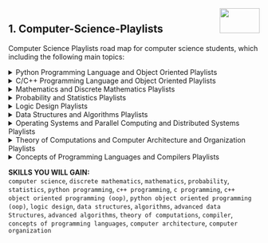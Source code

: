 <img align="right" width="80" height="50" src="https://github.com/cs-MohamedAyman/YouTube-Playlists/blob/master/organizations-logos/youtube.jpg">

## 1. Computer-Science-Playlists
Computer Science Playlists road map for computer science students, which including the following main topics:

<details>
	<summary>Python Programming Language and Object Oriented Playlists</summary>

<h3>-  Introduction to Computer Science</h3>
<b>-  MIT OpenCourseWare</b> <a href="https://www.youtube.com/playlist?list=PLB2BE3D6CA77BB8F7">MIT 6.00SC Introduction to Computer Science and Programming</a>, <b>38 Videos</b>, <b>35 Hours</b><br>
<b>-  freeCodeCamp.org</b> <a href="https://www.youtube.com/playlist?list=PLWKjhJtqVAbmGw5fN5BQlwuug-8bDmabi">Introduction to Computer Science - Harvard's CS50</a>, <b>9 Videos</b>, <b>20 Hours</b><br>
<b>-  Tutorials Point (India) Ltd.</b> <a href="https://www.youtube.com/playlist?list=PLWPirh4EWFpF_2T13UeEgZWZHc8nHBuXp">Computer Fundamentals</a>, <b>48 Videos</b>, <b>5 Hours</b><br>
<b>-  Advanced Placement</b> <a href="https://www.youtube.com/playlist?list=PLoGgviqq4844vbwcKegJgIxSQyVHDzSXT">AP Computer Science Principles</a>, <b>10 Videos</b>, <b>5 Hours</b><br>
<b>-  Edupedia World</b> <a href="https://www.youtube.com/playlist?list=PLJumA3phskPG9W5-B5AadXzl-SdvtStfW">Computer Science (Grade 8): Introduction to Computers</a>, <b>22 Videos</b>, <b>5 Hours</b><br>
<b>-  MrBrownCS</b> <a href="https://www.youtube.com/playlist?list=PL04uZ7242_M5R4J79nzuq4u7GT6_WYv1M">Cambridge A Level Computer Science: Theory Fundamentals</a>, <b>27 Videos</b>, <b>5 Hours</b><br>
<b>-  Computer Education For all</b> <a href="https://www.youtube.com/playlist?list=PLYsKWjcnp5DKS0wdoYR2FA0gt25jjBAlV">Introduction to Computers Complete Tutorials</a>, <b>13 Videos</b>, <b>5 Hours</b><br>

<h3>-  Python, Object Oriented</h3>
<b>-  MIT OpenCourseWare</b> <a href="https://www.youtube.com/playlist?list=PLUl4u3cNGP63WbdFxL8giv4yhgdMGaZNA">Introduction to Computer Science and Programming in Python. Fall 2016</a>, <b>38 Videos</b>, <b>5 Hours</b><br>
<b>-  freeCodeCamp.org</b> <a href="https://www.youtube.com/playlist?list=PLWKjhJtqVAbnqBxcdjVGgT3uVR10bzTEB">Python Tutorials</a>, <b>25 Videos</b>, <b>50 Hours</b><br>
<b>-  thenewboston</b> <a href="https://www.youtube.com/playlist?list=PL6gx4Cwl9DGAcbMi1sH6oAMk4JHw91mC_">Python 3.4 Programming Tutorials</a>, <b>56 Videos</b>, <b>5 Hours</b><br>
<b>-  edureka!</b> <a href="https://www.youtube.com/playlist?list=PL9ooVrP1hQOHY-BeYrKHDrHKphsJOyRyu">Python Tutorial For Beginners | Edureka</a>, <b>181 Videos</b>, <b>45 Hours</b><br>
<b>-  Telusko</b> <a href="https://www.youtube.com/playlist?list=PLsyeobzWxl7poL9JTVyndKe62ieoN-MZ3">Python Tutorial for Beginners</a>, <b>110 Videos</b>, <b>20 Hours</b><br>
<b>-  ProgrammingKnowledge</b> <a href="https://www.youtube.com/playlist?list=PLS1QulWo1RIaJECMeUT4LFwJ-ghgoSH6n">Python Tutorial for Beginners (For Absolute Beginners)</a>, <b>216 Videos</b>, <b>40 Hours</b><br>
<b>-  ProgrammingKnowledge</b> <a href="https://www.youtube.com/playlist?list=PLS1QulWo1RIYt4e0WnBp-ZjCNq8X0FX0J">Python 3 Tutorial for Beginners</a>, <b>179 Videos</b>, <b>30 Hours</b><br>
<b>-  ProgrammingKnowledge</b> <a href="https://www.youtube.com/playlist?list=PLS1QulWo1RIZ77GWt3rQUggB7vm46ylYO">Object-Oriented Programming (OOP) in Python 3</a>, <b>26 Videos</b>, <b>5 Hours</b><br>
<b>-  Clever Programmer</b> <a href="https://www.youtube.com/playlist?list=PL-J2q3Ga50oMjIbufBm0Xpz2gjCWDGimv">Learn Python Programming</a>, <b>38 Videos</b>, <b>10 Hours</b><br>
<b>-  CodeWithHarry</b> <a href="https://www.youtube.com/playlist?list=PLu0W_9lII9agICnT8t4iYVSZ3eykIAOME">Python Tutorials For Absolute Beginners In Hindi</a>, <b>129 Videos</b>, <b>25 Hours</b><br>
<b>-  The Net Ninja</b> <a href="https://www.youtube.com/playlist?list=PL4cUxeGkcC9idu6GZ8EU_5B6WpKTdYZbK">Python 3 Tutorial for Beginners</a>, <b>29 Videos</b>, <b>5 Hours</b><br>
<b>-  Intellipaat</b> <a href="https://www.youtube.com/playlist?list=PLVHgQku8Z9362QT__l8haMT9g4XrQ8nnq">Python Tutorial for Beginners</a>, <b>75 Videos</b>, <b>40 Hours</b><br>
<b>-  Simplilearn</b> <a href="https://www.youtube.com/playlist?list=PLEiEAq2VkUUKoW1o-A-VEmkoGKSC26i_I">Python Tutorial Videos | Simplilearn</a>, <b>49 Videos</b>, <b>20 Hours</b><br>
<b>-  Tech With Tim</b> <a href="https://www.youtube.com/playlist?list=PLzMcBGfZo4-mFu00qxl0a67RhjjZj3jXm">Python Programming Tutorials</a>, <b>20 Videos</b>, <b>5 Hours</b><br>
<b>-  Microsoft Developer</b> <a href="https://www.youtube.com/playlist?list=PLlrxD0HtieHhS8VzuMCfQD4uJ9yne1mE6">Python for Beginners</a>, <b>44 Videos</b>, <b>5 Hours</b><br>
<b>-  Sundeep Saradhi Kanthety</b> <a href="https://www.youtube.com/playlist?list=PLLOxZwkBK52DmuHRO3UNpqAzDF57FtIxk">Python Programming for Beginners</a>, <b>71 Videos</b>, <b>25 Hours</b><br>
<b>-  Harshit vashisth</b> <a href="https://www.youtube.com/playlist?list=PLwgFb6VsUj_lQTpQKDtLXKXElQychT_2j">Complete Python tutorial in Hindi (2020)</a>, <b>241 Videos</b>, <b>20 Hours</b><br>
<b>-  Amulya's Academy</b> <a href="https://www.youtube.com/playlist?list=PLzgPDYo_3xunqaoZnnTaoka2R6psn5u2T">Python Programming Video Tutorials for Beginners</a>, <b>279 Videos</b>, <b>25 Hours</b><br>

</details>
<details>
	<summary>C/C++ Programming Language and Object Oriented Playlists</summary>

<h3>-  Introduction to Computer Science</h3>
<b>-  MIT OpenCourseWare</b> <a href="https://www.youtube.com/playlist?list=PLB2BE3D6CA77BB8F7">MIT 6.00SC Introduction to Computer Science and Programming</a>, <b>38 Videos</b>, <b>35 Hours</b><br>
<b>-  freeCodeCamp.org</b> <a href="https://www.youtube.com/playlist?list=PLWKjhJtqVAbmGw5fN5BQlwuug-8bDmabi">Introduction to Computer Science - Harvard's CS50</a>, <b>9 Videos</b>, <b>20 Hours</b><br>
<b>-  Tutorials Point (India) Ltd.</b> <a href="https://www.youtube.com/playlist?list=PLWPirh4EWFpF_2T13UeEgZWZHc8nHBuXp">Computer Fundamentals</a>, <b>48 Videos</b>, <b>5 Hours</b><br>
<b>-  Advanced Placement</b> <a href="https://www.youtube.com/playlist?list=PLoGgviqq4844vbwcKegJgIxSQyVHDzSXT">AP Computer Science Principles</a>, <b>10 Videos</b>, <b>5 Hours</b><br>
<b>-  Edupedia World</b> <a href="https://www.youtube.com/playlist?list=PLJumA3phskPG9W5-B5AadXzl-SdvtStfW">Computer Science (Grade 8): Introduction to Computers</a>, <b>22 Videos</b>, <b>5 Hours</b><br>
<b>-  MrBrownCS</b> <a href="https://www.youtube.com/playlist?list=PL04uZ7242_M5R4J79nzuq4u7GT6_WYv1M">Cambridge A Level Computer Science: Theory Fundamentals</a>, <b>27 Videos</b>, <b>5 Hours</b><br>
<b>-  Computer Education For all</b> <a href="https://www.youtube.com/playlist?list=PLYsKWjcnp5DKS0wdoYR2FA0gt25jjBAlV">Introduction to Computers Complete Tutorials</a>, <b>13 Videos</b>, <b>5 Hours</b><br>

<h3>-  C++, Object Oriented</h3>
<b>-  thenewboston</b> <a href="https://www.youtube.com/playlist?list=PLAE85DE8440AA6B83">C++ Programming Tutorials Playlist</a>, <b>73 Videos</b>, <b>15 Hours</b><br>
<b>-  ProgrammingKnowledge</b> <a href="https://www.youtube.com/playlist?list=PLS1QulWo1RIZiBcTr5urECberTITj7gjA">QT C++ GUI Tutorial For Beginners</a>, <b>56 Videos</b>, <b>15 Hours</b><br>
<b>-  ProgrammingKnowledge</b> <a href="https://www.youtube.com/playlist?list=PLS1QulWo1RIYSyC6w2-rDssprPrEsgtVK">C++ Programming Tutorial for Beginners (For Absolute Beginners)</a>, <b>91 Videos</b>, <b>25 Hours</b><br>
<b>-  Naresh i Technologies</b> <a href="https://www.youtube.com/playlist?list=PLVlQHNRLflP8_DGKcMoRw-TYJJALgGu4J">C++ Programming Language | C++ Tutorial</a>, <b>79 Videos</b>, <b>20 Hours</b><br>
<b>-  CodeWithHarry</b> <a href="https://www.youtube.com/playlist?list=PLu0W_9lII9agpFUAlPFe_VNSlXW5uE0YL">C++ Tutorials In Hindi</a>, <b>72 Videos</b>, <b>25 Hours</b><br>
<b>-  easytuts4you</b> <a href="https://www.youtube.com/playlist?list=PLiOa6ike4WAEnWjWsLN6FDOApS9ED6x7v">C++ Programming Tutorials (HINDI/URDU)</a>, <b>89 Videos</b>, <b>25 Hours</b><br>
<b>-  by The Cherno</b> <a href="https://www.youtube.com/playlist?list=PLlrATfBNZ98dudnM48yfGUldqGD0S4FFb">C++</a>, <b>95 Videos</b>, <b>25 Hours</b><br>
<b>-  Geeky Shows</b> <a href="https://www.youtube.com/playlist?list=PLbGui_ZYuhijXuOfBSdQgK296Y7wUDWLn">C++ Programming in Hindi</a>, <b>186 Videos</b>, <b>15 Hours</b><br>
<b>-  Caleb Curry</b> <a href="https://www.youtube.com/playlist?list=PL_c9BZzLwBRJVJsIfe97ey45V4LP_HXiG">C++ Tutorials</a>, <b>102 Videos</b>, <b>10 Hours</b><br>
<b>-  GeeksforGeeks</b> <a href="https://www.youtube.com/playlist?list=PLqM7alHXFySGg6GSRmE2INI4k8fPH5qVB">C++ Programming Language Tutorials</a>, <b>45 Videos</b>, <b>5 Hours</b><br>
<b>-  C++ by Saurabh Shukla Sir</b> <a href="https://www.youtube.com/playlist?list=PLLYz8uHU480j37APNXBdPz7YzAi4XlQUF">C++ by Saurabh Shukla</a>, <b>74 Videos</b>, <b>20 Hours</b><br>
<b>-  LearningLad</b> <a href="https://www.youtube.com/playlist?list=PLfVsf4Bjg79Cu5MYkyJ-u4SyQmMhFeC1C">Learn C++ Programming | Video Tutorial for Beginners</a>, <b>152 Videos</b>, <b>25 Hours</b><br>
<b>-  Simple Snippets</b> <a href="https://www.youtube.com/playlist?list=PLIY8eNdw5tW_o8gsLqNBu8gmScCAqKm2Q">C++ Programming Tutorials for Beginners & IT students</a>, <b>53 Videos</b>, <b>10 Hours</b><br>

</details>
<details>
	<summary>Mathematics and Discrete Mathematics Playlists</summary>

</details>
<details>
	<summary>Probability and Statistics Playlists</summary>

</details>
<details>
	<summary>Logic Design Playlists</summary>

</details>
<details>
	<summary>Data Structures and Algorithms Playlists</summary>

</details>
<details>
	<summary>Operating Systems and Parallel Computing and Distributed Systems Playlists</summary>

</details>
<details>
	<summary>Theory of Computations and Computer Architecture and Organization Playlists</summary>

</details>
<details>
	<summary>Concepts of Programming Languages and Compilers Playlists</summary>

</details>

**SKILLS YOU WILL GAIN:**<br>
`computer science`, `discrete mathematics`, `mathematics`, `probability`, `statistics`, `python programming`, `c++ programming`, `c programming`, `c++ object oriented programming (oop)`, `python object oriented programming (oop)`, `logic design`, `data structures`, `algorithms`, `advanced data Structures`, `advanced algorithms`, `theory of computations`, `compiler`, `concepts of programming languages`, `computer architecture`, `computer organization`
